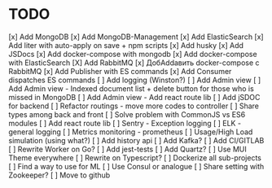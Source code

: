 # TODO

[x] Add MongoDB
[x] Add MongoDB-Management
[x] Add ElasticSearch
[x] Add liter with auto-apply on save + npm scripts
[x] Add husky
[x] Add JSDocs
[x] Add docker-compose with mongodb
[x] Add docker-compose with ElasticSearch
[X] Add RabbitMQ
    [x] ДобAddавить docker-compose c RabbitMQ
    [x] Add Publisher with ES commands
    [x] Add Consumer dispatches ES commands
[ ] Add logging (Winston?)
[ ] Add Admin view
    [ ] Add Admin view - Indexed document list + delete button for those who is missed in MongoDB
    [ ] Add Admin view - Add react route lib
[ ] Add jSDOC for backend
[ ] Refactor routings - move more codes to controller
[ ] Share types among back and front
    [ ] Solve problem with CommonJS vs ES6 modules
[ ] Add react route lib
[ ] Sentry - Exception logging
[ ] ELK - general logging
[ ] Metrics monitoring - prometheus
[ ] Usage/High Load simulation (using what?)
[ ] Add history api
[ ] Add Kafka?
[ ] Add CI/GITLAB
[ ] Rewrite Worker on Go?
[ ] Add jest-tests
[ ] Add Quartz?
[ ] Use MUI Theme everywhere
[ ] Rewrite on Typescript?
[ ] Dockerize all sub-projects
[ ] Find a way to use for ML
[ ] Use Consul or analogue
[ ] Share setting with Zookeeper?
[ ] Move to github
